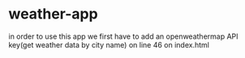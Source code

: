 # weather-app

in order to use this app we first have to add an openweathermap API key(get weather data by city name) on line 46 on index.html
